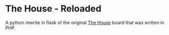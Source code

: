 # The House - Reloaded

A python rewrite in flask of the original [The House](https://github.com/hharas/the-house) board that was written in PHP.
